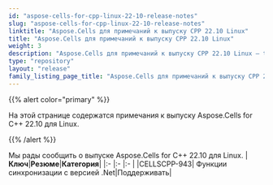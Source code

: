 ```yaml
---
id: "aspose-cells-for-cpp-linux-22-10-release-notes"
slug: "aspose-cells-for-cpp-linux-22-10-release-notes"
linktitle: "Aspose.Cells для примечаний к выпуску CPP 22.10 Linux"
title: "Aspose.Cells для примечаний к выпуску CPP 22.10 Linux"
weight: 3
description: "Aspose.Cells для примечаний к выпуску CPP 22.10 Linux – the latest updates and fixes."
type: "repository"
layout: "release"
family_listing_page_title: "Aspose.Cells для примечаний к выпуску CPP 22.10 Linux"
---
```

{{% alert color="primary" %}}

На этой странице содержатся примечания к выпуску Aspose.Cells for C++ 22.10 для Linux.

{{% /alert %}}

Мы рады сообщить о выпуске Aspose.Cells for C++ 22.10 для Linux.
|**Ключ**|**Резюме**|**Категория**|
|:- |:- |:- |
|CELLSCPP-943| Функции синхронизации с версией .Net|Поддерживать|
